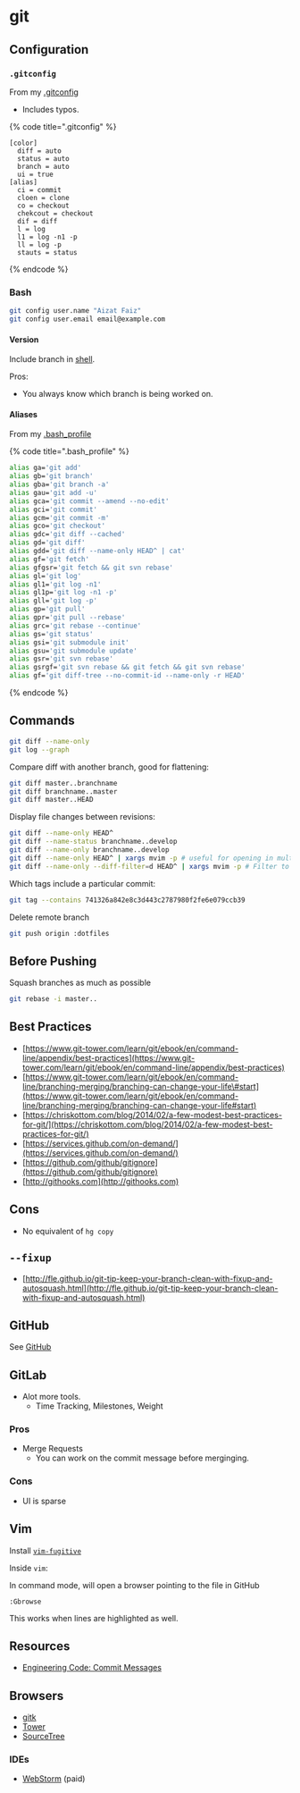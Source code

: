 # git



## Configuration

### `.gitconfig`

From my [.gitconfig](https://github.com/aizatto/dotfiles/blob/master/gitconfig)

* Includes typos.

{% code title=".gitconfig" %}
```text
[color]
  diff = auto
  status = auto
  branch = auto
  ui = true
[alias]
  ci = commit
  cloen = clone
  co = checkout
  chekcout = checkout
  dif = diff
  l = log
  l1 = log -n1 -p
  ll = log -p
  stauts = status
```
{% endcode %}

### Bash

```bash
git config user.name "Aizat Faiz"
git config user.email email@example.com
```

#### Version

Include branch in [shell](https://github.com/aizatto/dotfiles/blob/master/bash/dotfiles_scm_info.sh).

Pros:

* You always know which branch is being worked on.

#### Aliases

From my [.bash\_profile](https://github.com/aizatto/dotfiles/blob/master/bash_profile#L48-L73)

{% code title=".bash\_profile" %}
```bash
alias ga='git add'
alias gb='git branch'
alias gba='git branch -a'
alias gau='git add -u'
alias gca='git commit --amend --no-edit'
alias gci='git commit'
alias gcm='git commit -m'
alias gco='git checkout'
alias gdc='git diff --cached'
alias gd='git diff'
alias gdd='git diff --name-only HEAD^ | cat'
alias gf='git fetch'
alias gfgsr='git fetch && git svn rebase'
alias gl='git log'
alias gl1='git log -n1'
alias gl1p='git log -n1 -p'
alias gll='git log -p'
alias gp='git pull'
alias gpr='git pull --rebase'
alias grc='git rebase --continue'
alias gs='git status'
alias gsi='git submodule init'
alias gsu='git submodule update'
alias gsr='git svn rebase'
alias gsrgf='git svn rebase && git fetch && git svn rebase'
alias gf='git diff-tree --no-commit-id --name-only -r HEAD'
```
{% endcode %}

## Commands

```bash
git diff --name-only
git log --graph
```

Compare diff with another branch, good for flattening:

```bash
git diff master..branchname
git diff branchname..master
git diff master..HEAD
```

Display file changes between revisions:

```bash
git diff --name-only HEAD^
git diff --name-status branchname..develop
git diff --name-only branchname..develop
git diff --name-only HEAD^ | xargs mvim -p # useful for opening in multiple tabs
git diff --name-only --diff-filter=d HEAD^ | xargs mvim -p # Filter to ignore deleted files
```

Which tags include a particular commit:

```bash
git tag --contains 741326a842e8c3d443c2787980f2fe6e079ccb39
```

Delete remote branch

```bash
git push origin :dotfiles
```

## Before Pushing

Squash branches as much as possible

```bash
git rebase -i master..
```

## Best Practices

* [https://www.git-tower.com/learn/git/ebook/en/command-line/appendix/best-practices](https://www.git-tower.com/learn/git/ebook/en/command-line/appendix/best-practices)
* [https://www.git-tower.com/learn/git/ebook/en/command-line/branching-merging/branching-can-change-your-life\#start](https://www.git-tower.com/learn/git/ebook/en/command-line/branching-merging/branching-can-change-your-life#start)
* [https://chriskottom.com/blog/2014/02/a-few-modest-best-practices-for-git/](https://chriskottom.com/blog/2014/02/a-few-modest-best-practices-for-git/)
* [https://services.github.com/on-demand/](https://services.github.com/on-demand/)
* [https://github.com/github/gitignore](https://github.com/github/gitignore)
* [http://githooks.com](http://githooks.com)

## Cons

* No equivalent of `hg copy`

## `--fixup`

* [http://fle.github.io/git-tip-keep-your-branch-clean-with-fixup-and-autosquash.html](http://fle.github.io/git-tip-keep-your-branch-clean-with-fixup-and-autosquash.html)

## GitHub

See [GitHub](../github.md)

## GitLab

* Alot more tools.
  * Time Tracking, Milestones, Weight

### Pros

* Merge Requests
  * You can work on the commit message before merginging.

### Cons

* UI is sparse

## Vim

Install [`vim-fugitive`](https://github.com/tpope/vim-fugitive)

Inside `vim`:

In command mode, will open a browser pointing to the file in GitHub

```text
:Gbrowse
```

This works when lines are highlighted as well.

## Resources

* [Engineering Code: Commit Messages](/engineering-code/commit-messages/)

## Browsers

* [gitk](https://git-scm.com/docs/gitk)
* [Tower](https://www.git-tower.com)
* [SourceTree](https://www.sourcetreeapp.com)

### IDEs

* [WebStorm](https://www.jetbrains.com/webstorm/) \(paid\)

